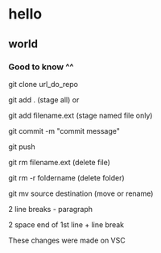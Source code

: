 # hello
## world

### Good to know ^^


git clone url_do_repo 

git add . (stage all) or 

git add filename.ext (stage named file only)  

git commit -m "commit message"  

git push  

git rm filename.ext (delete file) 

git rm -r foldername (delete folder)  

git mv source destination (move or rename)  


2 line breaks - paragraph  

2 space end of 1st line + line break 


These changes were made on VSC